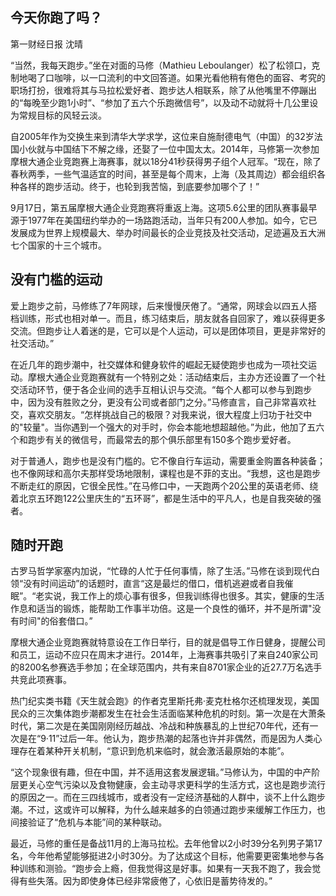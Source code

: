 ## 今天你跑了吗？

第一财经日报 沈晴


“当然，我每天跑步。”坐在对面的马修（Mathieu Leboulanger）松了松领口，克制地喝了口咖啡，以一口流利的中文回答道。如果光看他稍有倦色的面容、考究的职场打扮，很难将其与马拉松爱好者、跑步达人相联系，除了从他嘴里不停蹦出的“每晚至少跑1小时”、“参加了五六个乐跑微信号”，以及动不动就将十几公里设为常规目标的风轻云淡。

自2005年作为交换生来到清华大学求学，这位来自施耐德电气（中国）的32岁法国小伙就与中国结下不解之缘，还娶了一位中国太太。2014年，马修第一次参加摩根大通企业竞跑赛上海赛事，就以18分41秒获得男子组个人冠军。“现在，除了春秋两季，一些气温适宜的时间，甚至是每个周末，上海（及其周边）都会组织各种各样的跑步活动。终于，也轮到我苦恼，到底要参加哪个了！”

9月17日，第五届摩根大通企业竞跑赛将重返上海。这项5.6公里的团队赛事最早源于1977年在美国纽约举办的一场路跑活动，当年只有200人参加。如今，它已发展成为世界上规模最大、举办时间最长的企业竞技及社交活动，足迹遍及五大洲七个国家的十三个城市。

## 没有门槛的运动

爱上跑步之前，马修练了7年网球，后来慢慢厌倦了。“通常，网球会以四五人搭档训练，形式也相对单一。而且，练习结束后，朋友就各自回家了，难以获得更多交流。但跑步让人着迷的是，它可以是个人运动，可以是团体项目，更是非常好的社交活动。”

在近几年的跑步潮中，社交媒体和健身软件的崛起无疑使跑步也成为一项社交运动。摩根大通企业竞跑赛就有一个特别之处：活动结束后，主办方还设置了一个社交活动环节，便于各企业间的选手互相认识与交流。“每个人都可以参与到跑步中，因为没有胜败之分，更没有公司或者部门之分。”马修直言，自己非常喜欢社交，喜欢交朋友。“怎样挑战自己的极限？对我来说，很大程度上归功于社交中的"较量"。当你遇到一个强大的对手时，你会本能地想超越他。”为此，他加了五六个和跑步有关的微信号，而最常去的那个俱乐部里有150多个跑步爱好者。

对于普通人，跑步也是没有门槛的。它不像自行车运动，需要重金购置各种装备；也不像网球和高尔夫那样受场地限制，课程也是不菲的支出。“我想，这也是跑步不断走红的原因，它很全民性。”在马修口中，一天跑两个20公里的英语老师、绕着北京五环跑122公里庆生的“五环哥”，都是生活中的平凡人，也是自我突破的强者。

## 随时开跑

古罗马哲学家塞内加说，“忙碌的人忙于任何事情，除了生活。”马修在谈到现代白领“没有时间运动”的话题时，直言“这是最烂的借口，借机逃避或者自我催眠”。“老实说，我工作上的烦心事有很多，但我训练得也很多。其实，健康的生活作息和适当的锻炼，能帮助工作事半功倍。这是一个良性的循环，并不是所谓"没有时间"的俗套借口。”

摩根大通企业竞跑赛就特意设在工作日举行，目的就是倡导工作日健身，提醒公司和员工，运动不应只在周末才进行。2014年，上海赛事共吸引了来自240家公司的8200名参赛选手参加；在全球范围内，共有来自8701家企业的近27.7万名选手共竞此项赛事。

热门纪实类书籍《天生就会跑》的作者克里斯托弗·麦克杜格尔还梳理发现，美国民众的三次集体跑步潮都发生在社会生活面临某种危机的时刻。第一次是在大萧条时代，第二次是在美国刚刚经历越战、冷战和种族暴乱的上世纪70年代，还有一次是在“9·11”过后一年。他认为，跑步热潮的起落也许并非偶然，而是因为人类心理存在着某种开关机制，“意识到危机来临时，就会激活最原始的本能”。

“这个现象很有趣，但在中国，并不适用这套发展逻辑。”马修认为，中国的中产阶层更关心空气污染以及食物健康，会主动寻求更科学的生活方式，这也是跑步流行的原因之一。而在三四线城市，或者没有一定经济基础的人群中，谈不上什么跑步潮。不过，这或许可以解释，为什么越来越多的白领通过跑步来缓解工作压力，也间接验证了“危机与本能”间的某种联动。

最近，马修的重任是备战11月的上海马拉松。去年他曾以2小时39分名列男子第17名，今年他希望能够挺进2小时30分。为了达成这个目标，他需要更密集地参与各种训练和测验。“跑步会上瘾，但我觉得这是好事。如果有一天我不跑了，我会觉得有些失落。因为即使身体已经非常疲倦了，心依旧是蓄势待发的。”